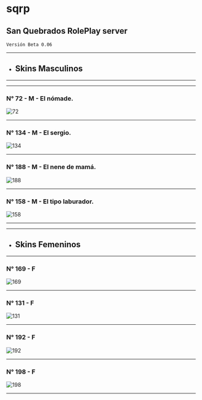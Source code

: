 # sqrp
## San Quebrados RolePlay server


    Versión Beta 0.06


---
* ## Skins Masculinos
---
---

### N° 72 - M - El nómade.

![72](https://wiki.sa-mp.com/wroot/images2/9/91/Skin_72.png)

    
---
### N° 134 - M - El sergio.

![134](https://wiki.sa-mp.com/wroot/images2/8/85/Skin_134.png)

    

    
---
### N° 188 - M - El nene de mamá.

![188](https://wiki.sa-mp.com/wroot/images2/d/d7/Skin_188.png)

    
---
### N° 158 - M - El tipo laburador.

![158](https://wiki.sa-mp.com/wroot/images2/b/be/Skin_158.png)


---
---
* ## Skins Femeninos
---


### N° 169 - F

![169](https://wiki.sa-mp.com/wroot/images2/c/c4/Skin_169.png)


---
### N° 131 - F

![131](https://wiki.sa-mp.com/wroot/images2/f/f2/Skin_131.png)


---
### N° 192 - F

![192](https://wiki.sa-mp.com/wroot/images2/6/62/Skin_192.png)


---
### N° 198 - F

![198](https://wiki.sa-mp.com/wroot/images2/5/58/Skin_198.png)


---


